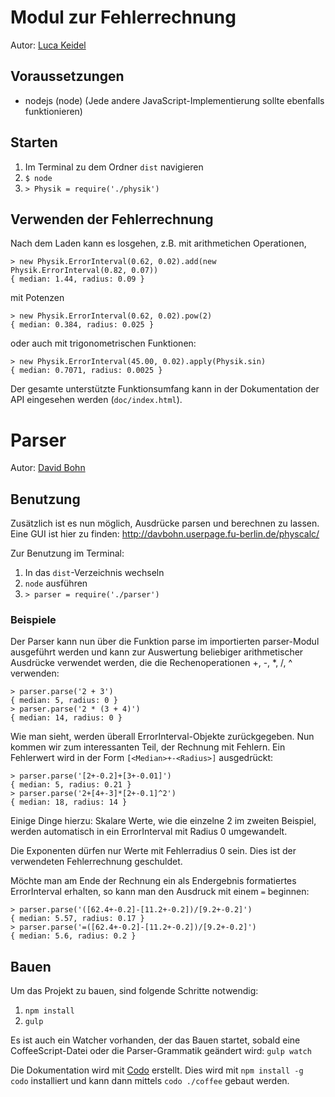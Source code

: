 # Modul zur Fehlerrechnung

Autor: [Luca Keidel](https://github.com/lkdl)

## Voraussetzungen
* nodejs (node) (Jede andere JavaScript-Implementierung sollte ebenfalls funktionieren)

## Starten

1. Im Terminal zu dem Ordner `dist` navigieren
2. `$ node`
3. `> Physik = require('./physik')`

## Verwenden der Fehlerrechnung

Nach dem Laden kann es losgehen, z.B. mit arithmetichen Operationen,

```
> new Physik.ErrorInterval(0.62, 0.02).add(new Physik.ErrorInterval(0.82, 0.07))
{ median: 1.44, radius: 0.09 }

```
mit Potenzen

```
> new Physik.ErrorInterval(0.62, 0.02).pow(2)
{ median: 0.384, radius: 0.025 }

```
oder auch mit trigonometrischen Funktionen:

```
> new Physik.ErrorInterval(45.00, 0.02).apply(Physik.sin)
{ median: 0.7071, radius: 0.0025 } 

```

Der gesamte unterstützte Funktionsumfang kann in der Dokumentation der API eingesehen werden (`doc/index.html`).

# Parser

Autor: [David Bohn](https://github.com/dbohn)

## Benutzung

Zusätzlich ist es nun möglich, Ausdrücke parsen und berechnen zu lassen. Eine GUI ist hier zu finden: http://davbohn.userpage.fu-berlin.de/physcalc/

Zur Benutzung im Terminal:

1. In das `dist`-Verzeichnis wechseln
2. `node` ausführen
3. `> parser = require('./parser')`

### Beispiele

Der Parser kann nun über die Funktion parse im importierten parser-Modul ausgeführt werden und kann zur Auswertung beliebiger arithmetischer Ausdrücke verwendet werden, die die Rechenoperationen +, -, *, /, ^ verwenden:

```
> parser.parse('2 + 3')
{ median: 5, radius: 0 }
> parser.parse('2 * (3 + 4)')
{ median: 14, radius: 0 }
```

Wie man sieht, werden überall ErrorInterval-Objekte zurückgegeben. Nun kommen wir zum interessanten Teil, der Rechnung mit Fehlern.
Ein Fehlerwert wird in der Form `[<Median>+-<Radius>]` ausgedrückt:

```
> parser.parse('[2+-0.2]+[3+-0.01]')
{ median: 5, radius: 0.21 }
> parser.parse('2+[4+-3]*[2+-0.1]^2')
{ median: 18, radius: 14 }
```

Einige Dinge hierzu: Skalare Werte, wie die einzelne 2 im zweiten Beispiel, werden automatisch in ein ErrorInterval mit Radius 0 umgewandelt.

Die Exponenten dürfen nur Werte mit Fehlerradius 0 sein. Dies ist der verwendeten Fehlerrechnung geschuldet.

Möchte man am Ende der Rechnung ein als Endergebnis formatiertes ErrorInterval erhalten, so kann man den Ausdruck mit einem `=` beginnen:

```
> parser.parse('([62.4+-0.2]-[11.2+-0.2])/[9.2+-0.2]')
{ median: 5.57, radius: 0.17 }
> parser.parse('=([62.4+-0.2]-[11.2+-0.2])/[9.2+-0.2]')
{ median: 5.6, radius: 0.2 }
```

## Bauen
Um das Projekt zu bauen, sind folgende Schritte notwendig:

1. `npm install`
2. `gulp`

Es ist auch ein Watcher vorhanden, der das Bauen startet, sobald eine CoffeeScript-Datei oder die Parser-Grammatik geändert wird: `gulp watch`

Die Dokumentation wird mit [Codo](https://github.com/coffeedoc/codo) erstellt. Dies wird mit `npm install -g codo` installiert und kann dann mittels `codo ./coffee` gebaut werden.
